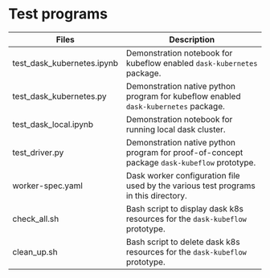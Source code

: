 # Test programs

|Files|Description|
|-----|-----------|
|test_dask_kubernetes.ipynb|Demonstration notebook for kubeflow enabled `dask-kubernetes` package.|
|test_dask_kubernetes.py|Demonstration native python program for kubeflow enabled `dask-kubernetes` package.|
|test_dask_local.ipynb|Demonstration notebook for running local dask cluster.|
|test_driver.py|Demonstration native python program for proof-of-concept package `dask-kubeflow` prototype.|
|worker-spec.yaml|Dask worker configuration file used by the various test programs in this directory.|
|check_all.sh|Bash script to display dask k8s resources for the `dask-kubeflow` prototype.|
|clean_up.sh|Bash script to delete dask k8s resources for the `dask-kubeflow` prototype.|

